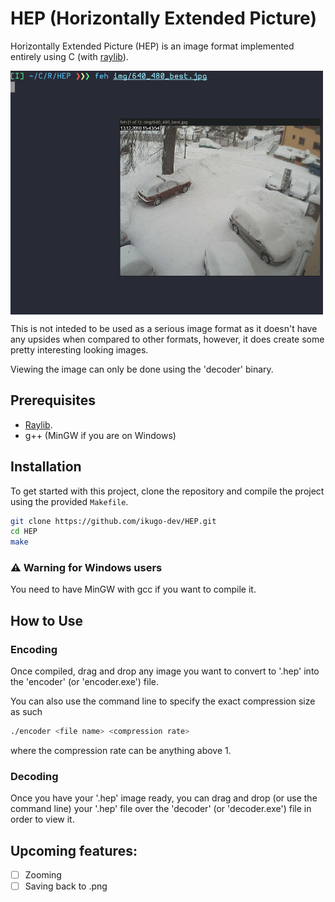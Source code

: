 # HEP (Horizontally Extended Picture)

Horizontally Extended Picture (HEP) is an image format implemented entirely using C (with [raylib](https://www.raylib.com/)).

<img src="./example.gif" align="center" alt="gif example" width="500"/>

This is not inteded to be used as a serious image format as it doesn't have any upsides when compared to other formats, however, it does create some pretty interesting looking images.

Viewing the image can only be done using the 'decoder' binary.


## Prerequisites

- [Raylib](https://github.com/raysan5/raylib#build-and-installation).
- g++ (MinGW if you are on Windows)

## Installation

To get started with this project, clone the repository and compile the project using the provided `Makefile`.

```bash
git clone https://github.com/ikugo-dev/HEP.git
cd HEP
make
```
### ⚠️ **Warning for Windows users**
You need to have MinGW with gcc if you want to compile it.


## How to Use

### Encoding
Once compiled, drag and drop any image you want to convert to '.hep' into the 'encoder' (or 'encoder.exe') file.

You can also use the command line to specify the exact compression size as such
```bash
./encoder <file name> <compression rate>
```
where the compression rate can be anything above 1.

### Decoding
Once you have your '.hep' image ready, you can drag and drop (or use the command line) your '.hep' file over the 'decoder' (or 'decoder.exe') file in order to view it.

## Upcoming features:
- [ ] Zooming
- [ ] Saving back to .png
